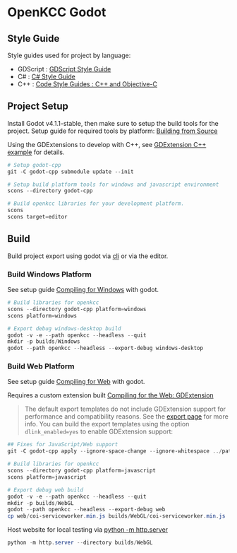 # OpenKCC Godot

## Style Guide

Style guides used for project by language:

* GDScript : [GDScript Style Guide](https://docs.godotengine.org/en/stable/tutorials/scripting/gdscript/gdscript_styleguide.html)
* C# : [C# Style Guide](https://docs.godotengine.org/en/stable/tutorials/scripting/c_sharp/c_sharp_style_guide.html)
* C++ : [Code Style Guides : C++ and Objective-C](https://docs.godotengine.org/en/stable/contributing/development/code_style_guidelines.html#c-and-objective-c)

## Project Setup

Install Godot v4.1.1-stable, then make sure to setup the build tools for the project.
Setup guide for required tools by platform: [Building from Source](https://docs.godotengine.org/en/stable/contributing/development/compiling/index.html)

Using the GDExtensions to develop with C++, see [GDExtension C++ example](https://docs.godotengine.org/en/stable/tutorials/scripting/gdextension/gdextension_cpp_example.html)
for details.

```PowerShell
# Setup godot-cpp
git -C godot-cpp submodule update --init

# Setup build platform tools for windows and javascript environment
scons --directory godot-cpp

# Build openkcc libraries for your development platform.
scons
scons target=editor
```

## Build

Build project export using godot via [cli](https://docs.godotengine.org/en/stable/tutorials/editor/command_line_tutorial.html)
or via the editor.

### Build Windows Platform

See setup guide [Compiling for Windows](https://docs.godotengine.org/en/stable/contributing/development/compiling/compiling_for_windows.html)
with godot.

```PowerShell
# Build libraries for openkcc
scons --directory godot-cpp platform=windows
scons platform=windows

# Export debug windows-desktop build
godot -v -e --path openkcc --headless --quit
mkdir -p builds/Windows
godot --path openkcc --headless --export-debug windows-desktop
```

### Build Web Platform

See setup guide [Compiling for Web](https://docs.godotengine.org/en/stable/contributing/development/compiling/compiling_for_web.html)
with godot.

Requires a custom extension built [Compiling for the Web: GDExtension](https://docs.godotengine.org/en/stable/contributing/development/compiling/compiling_for_web.html#gdextension)

> The default export templates do not include GDExtension support for performance and compatibility reasons. See the [export page](https://docs.godotengine.org/en/stable/tutorials/export/exporting_for_web.html#doc-javascript-export-options) for more info.
> You can build the export templates using the option `dlink_enabled=yes` to enable GDExtension support:

```PowerShell
## Fixes for JavaScript/Web support
git -C godot-cpp apply --ignore-space-change --ignore-whitespace ../patches/fixed_javascript_build.patch

# Build libraries for openkcc
scons --directory godot-cpp platform=javascript
scons platform=javascript

# Export debug web build
godot -v -e --path openkcc --headless --quit
mkdir -p builds/WebGL
godot --path openkcc --headless --export-debug web
cp web/coi-serviceworker.min.js builds/WebGL/coi-serviceworker.min.js
```

Host website for local testing via [python -m http.server](https://docs.python.org/3/library/http.server.html)

```PowerShell
python -m http.server --directory builds/WebGL
```
